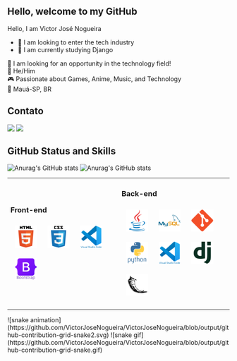 <div>
    <h2>Hello, welcome to my GitHub</h2>
    <p>
<div>
Hello, I am Victor José Nogueira
    
- 👀 I am looking to enter the tech industry
- 🌱 I am currently studying Django
</div>
        💼 I am looking for an opportunity in the technology field! <br>
        🧔 He/Him <br>
        🎮 Passionate about Games, Anime, Music, and Technology <br>
        🚩 Mauá-SP, BR
    </p>
</div>
<div>

## Contato
<a href = "mailto:victorvalim1@gmail.com"><img loading="lazy" src="https://img.shields.io/badge/Gmail-D14836?style=for-the-badge&logo=gmail&logoColor=white" target="_blank"></a>
<a href="https://www.linkedin.com/in/victor-nogueira-193a67256/" target="_blank"><img loading="lazy" src="https://img.shields.io/badge/-LinkedIn-%230077B5?style=for-the-badge&logo=linkedin&logoColor=white" target="_blank"></a>   

</div>

<div  style="align='center'">

## GitHub Status and Skills
![Anurag's GitHub stats](https://github-readme-stats.vercel.app/api?username=VictorJoseNogueira&show_icons=true&theme=chartreuse-dark&include_all_commits=true&count_private=true)
![Anurag's GitHub stats](https://github-readme-stats.vercel.app/api/top-langs/?username=VictorJoseNogueira&theme=chartreuse-dark&layout=compact&langs_count=16)


<table>
    <tr>
        <td width="50%">
            <div>
                <h3>Front-end</h3>
                <p>
                    <img style="margin: 10px" src="https://raw.githubusercontent.com/devicons/devicon/6910f0503efdd315c8f9b858234310c06e04d9c0/icons/html5/html5-original-wordmark.svg" alt="HTML5" height="50">
                    <img style="margin: 10px" src="https://raw.githubusercontent.com/devicons/devicon/6910f0503efdd315c8f9b858234310c06e04d9c0/icons/css3/css3-original-wordmark.svg" alt="CSS3" height="50">
                    <img style="margin: 10px" src="https://raw.githubusercontent.com/devicons/devicon/6910f0503efdd315c8f9b858234310c06e04d9c0/icons/vscode/vscode-original-wordmark.svg" alt="vscode" height="50">
                    <img style="margin: 10px" src="https://raw.githubusercontent.com/devicons/devicon/6910f0503efdd315c8f9b858234310c06e04d9c0/icons/bootstrap/bootstrap-original-wordmark.svg" alt="bootstrap" height="50">
                </p>
            </div>
        </td>
        <td width="50%">
            <div>
                <h3>Back-end</h3>
                <p>
                    <img style="margin: 10px" src="https://raw.githubusercontent.com/devicons/devicon/6910f0503efdd315c8f9b858234310c06e04d9c0/icons/java/java-original.svg" alt="java" height="50">
                    <img style="margin: 10px" src="https://raw.githubusercontent.com/devicons/devicon/6910f0503efdd315c8f9b858234310c06e04d9c0/icons/mysql/mysql-original-wordmark.svg" alt="mysql" height="50">
                    <img style="margin: 10px" src="https://raw.githubusercontent.com/devicons/devicon/6910f0503efdd315c8f9b858234310c06e04d9c0/icons/git/git-original.svg" alt="Git" height="50">  
                    <img style="margin: 10px" src="https://raw.githubusercontent.com/devicons/devicon/6910f0503efdd315c8f9b858234310c06e04d9c0/icons/python/python-original-wordmark.svg" alt="Python" height="50">
                    <img style="margin: 10px" src="https://raw.githubusercontent.com/devicons/devicon/6910f0503efdd315c8f9b858234310c06e04d9c0/icons/vscode/vscode-original-wordmark.svg" alt="vscode" height="50">
                    <img style="margin: 10px" src="https://raw.githubusercontent.com/devicons/devicon/refs/heads/master/icons/django/django-plain.svg" alt="django" height="50">
                    <img style="margin: 10px" src="https://raw.githubusercontent.com/devicons/devicon/refs/heads/master/icons/flask/flask-original.svg" alt="flask" height="50">
                </p>
            </div>
        </td>
    </tr>
</table>
</div>
</div>
<div>
    ![snake animation](https://github.com/VictorJoseNogueira/VictorJoseNogueira/blob/output/github-contribution-grid-snake2.svg)
    ![snake gif](https://github.com/VictorJoseNogueira/VictorJoseNogueira/blob/output/github-contribution-grid-snake.gif)

</div>








